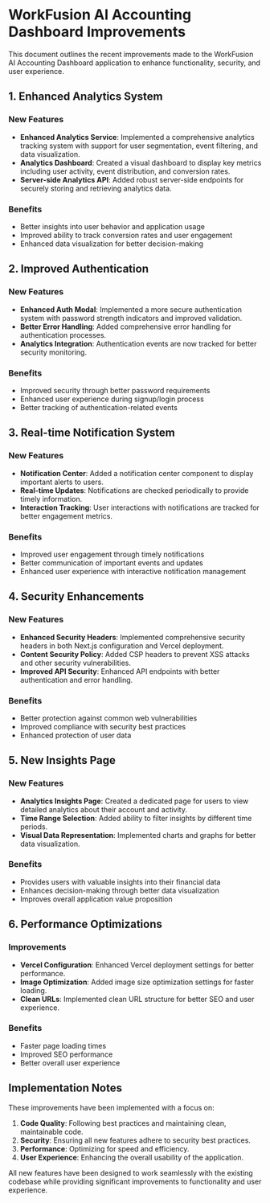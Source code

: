 # WorkFusion AI Accounting Dashboard Improvements

This document outlines the recent improvements made to the WorkFusion AI Accounting Dashboard application to enhance functionality, security, and user experience.

## 1. Enhanced Analytics System

### New Features
- **Enhanced Analytics Service**: Implemented a comprehensive analytics tracking system with support for user segmentation, event filtering, and data visualization.
- **Analytics Dashboard**: Created a visual dashboard to display key metrics including user activity, event distribution, and conversion rates.
- **Server-side Analytics API**: Added robust server-side endpoints for securely storing and retrieving analytics data.

### Benefits
- Better insights into user behavior and application usage
- Improved ability to track conversion rates and user engagement
- Enhanced data visualization for better decision-making

## 2. Improved Authentication

### New Features
- **Enhanced Auth Modal**: Implemented a more secure authentication system with password strength indicators and improved validation.
- **Better Error Handling**: Added comprehensive error handling for authentication processes.
- **Analytics Integration**: Authentication events are now tracked for better security monitoring.

### Benefits
- Improved security through better password requirements
- Enhanced user experience during signup/login process
- Better tracking of authentication-related events

## 3. Real-time Notification System

### New Features
- **Notification Center**: Added a notification center component to display important alerts to users.
- **Real-time Updates**: Notifications are checked periodically to provide timely information.
- **Interaction Tracking**: User interactions with notifications are tracked for better engagement metrics.

### Benefits
- Improved user engagement through timely notifications
- Better communication of important events and updates
- Enhanced user experience with interactive notification management

## 4. Security Enhancements

### New Features
- **Enhanced Security Headers**: Implemented comprehensive security headers in both Next.js configuration and Vercel deployment.
- **Content Security Policy**: Added CSP headers to prevent XSS attacks and other security vulnerabilities.
- **Improved API Security**: Enhanced API endpoints with better authentication and error handling.

### Benefits
- Better protection against common web vulnerabilities
- Improved compliance with security best practices
- Enhanced protection of user data

## 5. New Insights Page

### New Features
- **Analytics Insights Page**: Created a dedicated page for users to view detailed analytics about their account and activity.
- **Time Range Selection**: Added ability to filter insights by different time periods.
- **Visual Data Representation**: Implemented charts and graphs for better data visualization.

### Benefits
- Provides users with valuable insights into their financial data
- Enhances decision-making through better data visualization
- Improves overall application value proposition

## 6. Performance Optimizations

### Improvements
- **Vercel Configuration**: Enhanced Vercel deployment settings for better performance.
- **Image Optimization**: Added image size optimization settings for faster loading.
- **Clean URLs**: Implemented clean URL structure for better SEO and user experience.

### Benefits
- Faster page loading times
- Improved SEO performance
- Better overall user experience

## Implementation Notes

These improvements have been implemented with a focus on:

1. **Code Quality**: Following best practices and maintaining clean, maintainable code.
2. **Security**: Ensuring all new features adhere to security best practices.
3. **Performance**: Optimizing for speed and efficiency.
4. **User Experience**: Enhancing the overall usability of the application.

All new features have been designed to work seamlessly with the existing codebase while providing significant improvements to functionality and user experience.